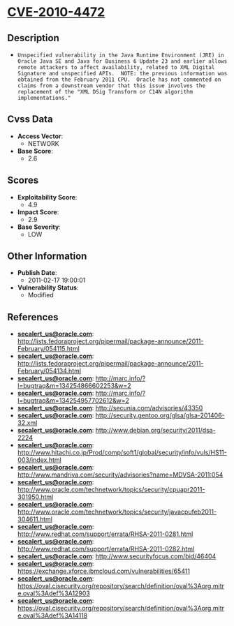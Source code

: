 
# [CVE-2010-4472](https://cve.mitre.org/cgi-bin/cvename.cgi?name=CVE-2010-4472)

## Description

- `Unspecified vulnerability in the Java Runtime Environment (JRE) in Oracle Java SE and Java for Business 6 Update 23 and earlier allows remote attackers to affect availability, related to XML Digital Signature and unspecified APIs.  NOTE: the previous information was obtained from the February 2011 CPU.  Oracle has not commented on claims from a downstream vendor that this issue involves the replacement of the "XML DSig Transform or C14N algorithm implementations."`

## Cvss Data

- **Access Vector**:
  - NETWORK
- **Base Score**:
  - 2.6

## Scores

- **Exploitability Score**:
  - 4.9
- **Impact Score**:
  - 2.9
- **Base Severity**:
  - LOW

## Other Information

- **Publish Date**:
  - 2011-02-17 19:00:01
- **Vulnerability Status**:
  - Modified

## References

- **secalert_us@oracle.com**: http://lists.fedoraproject.org/pipermail/package-announce/2011-February/054115.html
- **secalert_us@oracle.com**: http://lists.fedoraproject.org/pipermail/package-announce/2011-February/054134.html
- **secalert_us@oracle.com**: http://marc.info/?l=bugtraq&m=134254866602253&w=2
- **secalert_us@oracle.com**: http://marc.info/?l=bugtraq&m=134254957702612&w=2
- **secalert_us@oracle.com**: http://secunia.com/advisories/43350
- **secalert_us@oracle.com**: http://security.gentoo.org/glsa/glsa-201406-32.xml
- **secalert_us@oracle.com**: http://www.debian.org/security/2011/dsa-2224
- **secalert_us@oracle.com**: http://www.hitachi.co.jp/Prod/comp/soft1/global/security/info/vuls/HS11-003/index.html
- **secalert_us@oracle.com**: http://www.mandriva.com/security/advisories?name=MDVSA-2011:054
- **secalert_us@oracle.com**: http://www.oracle.com/technetwork/topics/security/cpuapr2011-301950.html
- **secalert_us@oracle.com**: http://www.oracle.com/technetwork/topics/security/javacpufeb2011-304611.html
- **secalert_us@oracle.com**: http://www.redhat.com/support/errata/RHSA-2011-0281.html
- **secalert_us@oracle.com**: http://www.redhat.com/support/errata/RHSA-2011-0282.html
- **secalert_us@oracle.com**: http://www.securityfocus.com/bid/46404
- **secalert_us@oracle.com**: https://exchange.xforce.ibmcloud.com/vulnerabilities/65411
- **secalert_us@oracle.com**: https://oval.cisecurity.org/repository/search/definition/oval%3Aorg.mitre.oval%3Adef%3A12903
- **secalert_us@oracle.com**: https://oval.cisecurity.org/repository/search/definition/oval%3Aorg.mitre.oval%3Adef%3A14118
